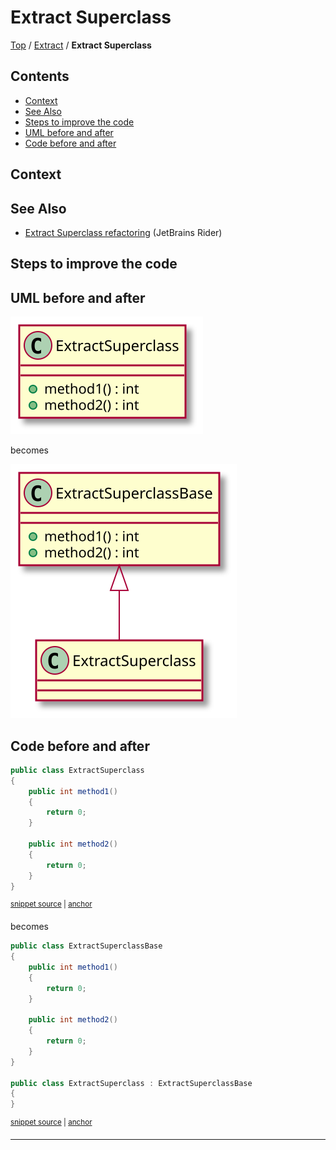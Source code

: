 <!--
GENERATED FILE - DO NOT EDIT
This file was generated by [MarkdownSnippets](https://github.com/SimonCropp/MarkdownSnippets).
Source File: /docs/Extract/mdsource/ExtractSuperclass.source.md
To change this file edit the source file and then execute ./run_markdown_templates.sh.
-->

# Extract Superclass

[Top](../) / [Extract](.) / **Extract Superclass**

<!-- toc -->
## Contents

  * [Context](#context)
  * [See Also](#see-also)
  * [Steps to improve the code <!-- endInclude -->](#steps-to-improve-the-code----endinclude---)
  * [UML before and after](#uml-before-and-after)
  * [Code before and after](#code-before-and-after)<!-- endToc -->

 <!-- include: ExtractSuperclass.description. path: /RefactoringSamples/Before/Extract/ExtractSuperclass.description.include.md -->
## Context

## See Also

* [Extract Superclass refactoring](https://www.jetbrains.com/help/rider/Refactorings__Extract_Superclass.html) (JetBrains Rider)

## Steps to improve the code <!-- endInclude -->

## UML before and after

![ExtractSuperclass - Before](../../uml/Before/Extract/ExtractSuperclass.svg?raw=true)

becomes

![ExtractSuperclass - After](../../uml/After/Extract/ExtractSuperclass.svg?raw=true)

## Code before and after

<!-- snippet: ExtractSuperclass-Before -->
<a id='snippet-extractsuperclass-before'></a>
```cs
public class ExtractSuperclass
{
    public int method1()
    {
        return 0;
    }

    public int method2()
    {
        return 0;
    }
}
```
<sup><a href='/RefactoringSamples/Before/Extract/ExtractSuperclass.cs#L3-L16' title='Snippet source file'>snippet source</a> | <a href='#snippet-extractsuperclass-before' title='Start of snippet'>anchor</a></sup>
<!-- endSnippet -->

becomes

<!-- snippet: ExtractSuperclass-After -->
<a id='snippet-extractsuperclass-after'></a>
```cs
public class ExtractSuperclassBase
{
    public int method1()
    {
        return 0;
    }

    public int method2()
    {
        return 0;
    }
}

public class ExtractSuperclass : ExtractSuperclassBase
{
}
```
<sup><a href='/RefactoringSamples/After/Extract/ExtractSuperclass.cs#L3-L20' title='Snippet source file'>snippet source</a> | <a href='#snippet-extractsuperclass-after' title='Start of snippet'>anchor</a></sup>
<!-- endSnippet -->

-----

